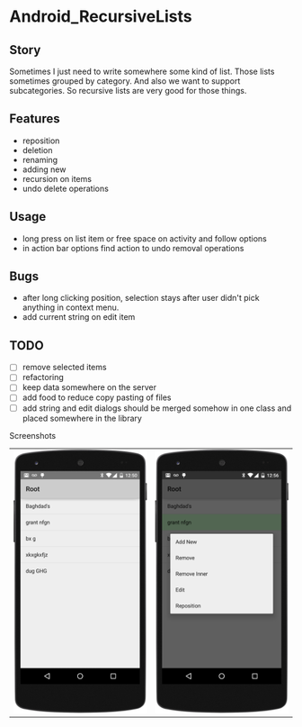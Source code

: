 # Android_RecursiveLists

## Story
Sometimes I just need to write somewhere some kind of list.
Those lists sometimes grouped by category. And also we want to support subcategories. 
So recursive lists are very good for those things.

## Features
* reposition 
* deletion 
* renaming
* adding new
* recursion on items
* undo delete operations

## Usage
* long press on list item or free space on activity and follow options
* in action bar options find action to undo removal operations

## Bugs
* after long clicking position, selection stays after user didn't pick anything in context menu.
* add current string on edit item

## TODO 
- [ ] remove selected items
- [ ] refactoring
- [ ] keep data somewhere on the server
- [ ] add food to reduce copy pasting of files
- [ ] add string and edit dialogs should be merged somehow in one 
        class and placed somewhere in the library

Screenshots

<table>
  <tr>
    <td>
      <img src="https://raw.githubusercontent.com/antoshkaplus/Android_RecursiveLists/master/screenshots/root_list.png" />
    </td>
    <td>
      <img src="https://raw.githubusercontent.com/antoshkaplus/Android_RecursiveLists/master/screenshots/context_menu.png" />
    </td>
  </tr>
</table>
